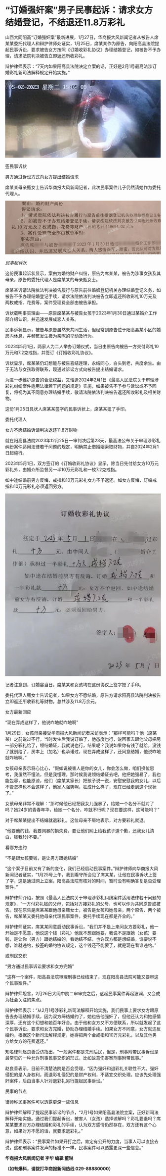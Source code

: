 # “订婚强奸案”男子民事起诉：请求女方结婚登记，不结退还11.8万彩礼

山西大同阳高“订婚强奸案”最新进展，1月27日，华商报大风新闻记者从被告人席某某委托代理人和辩护律师处证实，1月25日，席某某作为原告，向阳高县法院提起民事诉讼，要求被告女方按照《订婚收彩礼协议》办理结婚登记，如被告不予办理，请求法院判决被告立即返还所收彩礼。

辩护律师表示：“7天内如果阳高县法院决定立案的话，正好是2月1号最高法涉订婚彩礼新司法解释规定开始实施。”

![ac47c0b690e8c456c5e541d157193138.jpg](https://raw.githubusercontent.com/qqhsx/qqnews_image/main/2024/01/29/“订婚强奸案”男子民事起诉：请求女方结婚登记，不结退还11.8万彩礼/ac47c0b690e8c456c5e541d157193138.jpg)

签民事诉状

男方通过诉讼方式向女方提出结婚请求

席某某母亲甄女士告诉华商报大风新闻记者，此次民事案件儿子仍然请她作为委托代理人。

![415615671d53ab0a84432b92404e1f26.jpg](https://raw.githubusercontent.com/qqhsx/qqnews_image/main/2024/01/29/“订婚强奸案”男子民事起诉：请求女方结婚登记，不结退还11.8万彩礼/415615671d53ab0a84432b92404e1f26.jpg)

_民事起诉状_

这份民事起诉状显示，案由为婚约财产纠纷，原告为席某某，被告为涉事女孩及其母亲，原告的委托代理人是席某某的母亲甄女士。

席某某诉请法院依法判决被告履行与原告前往婚姻登记机关办理结婚登记义务，如被告不予办理结婚登记手续，请求法院依法判决被告立即返还所收彩礼10万元及两枚戒指、花费等，案件受理费全部由被告承担。

诉状载明事实理由——原告席某某与被告女孩于2023年1月30日通过某婚介工作部介绍认识，并迅速发展成恋人关系。

民事诉状显示，被告与原告虽然未共同生活，但经常到原告位于阳高县某小区的婚房内休息，并频繁发生极为亲昵的举动及行为。

2023年5月1日，两家人为二人举办订婚仪式，当日由原告向被告一方交付彩礼10万元和7.2克戒指，并签订《订婚收彩礼协议》。

诉状显示，席某某仍幻想能与被告喜结连理，永结同心，白头到老，共度余生。由于无法与女孩取得联系，现通过诉讼方式向被告提出结婚请求。

为进一步维护原告的合法权益，又恰逢2024年2月1日《最高人民法院关于审理涉彩礼纠纷案件适用法律若干问题的规定》实施，如果被告不予参与诉讼或不予回复，将视为其不同意办理结婚手续，敬请法院依法判决被告返还所收彩礼及相关财物。

这份1月25日具状人席某某签字的民事诉状上，席某某摁了手印。

委托代理人

女方不愿结婚诉请判决返还11.8万财物

就在阳高县法院2023年12月25日一审判决后第23天，最高法公布关于审理涉彩礼纠纷案件适用法律若干问题的规定，明确禁止借婚姻索取财物，并自2024年2月1日起施行。

2023年5月1日，双方签订的《订婚收彩礼协议》显示，除当日先付给女方10万元彩礼外，由婚介所监督另一半10万元彩礼和一枚7.2克戒指。

如中途结婚前男方反悔，戒指和10万元彩礼女方不予返还。如女方反悔，订婚戒指和10万元彩礼必须返回男方。

![83fdcbfb29e1e4205789349aaaea9358.jpg](https://raw.githubusercontent.com/qqhsx/qqnews_image/main/2024/01/29/“订婚强奸案”男子民事起诉：请求女方结婚登记，不结退还11.8万彩礼/83fdcbfb29e1e4205789349aaaea9358.jpg)

记者注意到，订婚宴当日，席某某和女孩均在这份协议上签字摁了手印。

委托代理人甄女士告诉记者，如果女方不愿结婚，原告方请求阳高县法院判决被告立即返还所收彩礼等财物，总共涉及11.8万余元。

女方最新回应

“现在弄成这样了，他说咋地就咋地啊”

1月29日，女孩母亲接受华商报大风新闻记者采访表示：“那样可能吗？他（席某某）之前说过不行。当时发生后我说订婚了，他态度也行，说回家去跟他父母把另一部分彩礼给了，领结婚证，我就说也行，结果呢？我说如果你有钱了就给，没钱了就别给了，房本上（加名）也承诺过，现在弄成这样了，还同意结婚，他说咋地就咋地啊。”

女孩母亲表示将心比心，“假如说被害人是你的女儿，你会怎么做，咱们换位思考，我虽然不懂法，但是我懂理。那时候我说领结婚证去吧，他把她强暴了，我也能包容，也能原谅，他们（席某某家长）把孩子说一说，安慰安慰我的女儿，以后不管怎样也不会这样了，他家人强势啊，狂成什么样了，现在已经走到这个现状了。”

女孩母亲非常不理解：“那时候他已经把我女儿强暴了，给她一个名分不就对了吗？她24岁的青春年华，给她一个名分，咋就不行呢？现在要这样，这可能吗？”

对于席某某提出不结婚就退彩礼，这位母亲不屑地表示，对方要彩礼就退。

“他要他的钱，我要网暴的损失费，要让他们网上给我孩子道个歉，还我女儿清白，钱我1分不要。”

看哪方违约

“不是跟女孩要钱，是让男方跟她结婚”

“这个案子目前又有了新的变化，我们已经启动民事案件。”辩护律师向华商报大风新闻记者证实，“1月25号上午，我到看守所会见了席某某，让他在民事诉状上签了字，这是通过网上立案，阳高县法院有核对的时间，暂时没有明确答复是否受理案件。”

辩护律师介绍，按照《最高人民法院关于审理涉彩礼纠纷案件适用法律若干问题的规定》，“一方付彩礼钱的父母，包括对方接彩礼的父母，也可以作为共同原告或被告。现在原告是席某某跟他母亲甄女士，被告是女孩和她母亲，两个原告、两个被告，席某某又委托他母亲代理民事案件，委托手续现在都是齐全的。”

辩护律师证实，席某某同意启动民事诉讼，“我们并不是上来问女方要彩礼，他一开始是不愿意，他说这个钱（彩礼）他就不想跟她要，我说不是跟她（女孩）要钱，是让你（男方）跟她结婚的，看她结不结，也许双方都是想结婚，谁要说不想，谁就违约，按签的婚约协议规定，这个钱还不能要了，就是现在看谁违约。”

或刑民交织

“男方通过民事诉讼要求和女方完婚”

“这样一个案件，阳高县法院审理刑事已经结束了，现在阳高县法院可能又要审这个民事案件。”

辩护律师坦言，2月26日大同中院二审审完之后，这起民事案件再起波澜，又会成为社会关注的焦点。

辩护律师表示：“从2月1号涉彩礼新司法解释开始实施，我们民事上要求女方跟原告去办理结婚手续，因为双方缔结婚约了，她也告他强奸了，但他还认为和她感情深厚，还有这个幻想和她百年好合。由于他和女方又不方便联系，所以就发起了这个民事诉讼，要求和女方完婚，协助办理结婚手续。如果女方不同意，女方就违反婚约，根据这个新司法解释规定，她得把两个金戒指和10万元彩礼，以及其他男方给女方的花费返还。”

知名律师赵良善受访指出，“一般案件都是先刑后民，但是，刑事附带民事诉讼是最常见的一种允许刑事民事交织的形式，比如故意伤害案刑事附带民事。”

赵良善表示，目前不清楚法院是否会受理，“因为强奸和退彩礼关联性不大。强奸侵犯的是人身权利，而退彩礼侵犯的是财产权利，不适宜交织处理。应该先处理强奸案件，后由当事人针对退彩礼另行提起民事诉讼。”

民事的节点

律师称民事案件可以透露更深一些信息

辩护律师解释了提起民事诉讼的节点，“2月1号如果阳高县法院立案，正好新司法解释开始实施。通过我们提起诉讼，被害人（女孩）选择谅解吗？彩礼要退吗？席某某要求对方办理结婚和彩礼的手续，认为双方感情仍然存在，双方还有这个心意，如果对方不愿的话，就要求退彩礼。”

辩护律师表示：“民事案件如果开打之后，肯定有公开的力度，当事人可以直接去说，这和刑事案件发声的标准不一样，民事案件可以透露更深一些信息。”

**华商报大风新闻记者 李华 编辑 董琳**

**（如有爆料，请拨打华商报新闻热线 029-88880000）**

